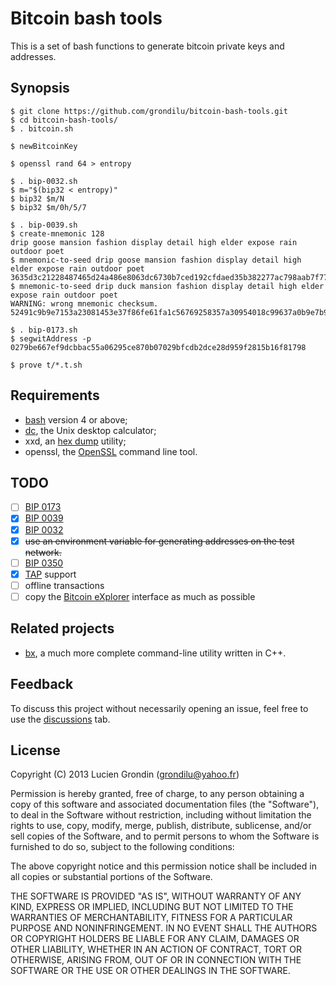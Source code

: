 # Bitcoin bash tools

This is a set of bash functions to generate bitcoin private keys and addresses.

## Synopsis

    $ git clone https://github.com/grondilu/bitcoin-bash-tools.git
    $ cd bitcoin-bash-tools/
    $ . bitcoin.sh

    $ newBitcoinKey

    $ openssl rand 64 > entropy

    $ . bip-0032.sh
    $ m="$(bip32 < entropy)"
    $ bip32 $m/N
    $ bip32 $m/0h/5/7
    
    $ . bip-0039.sh
    $ create-mnemonic 128
    drip goose mansion fashion display detail high elder expose rain outdoor poet
    $ mnemonic-to-seed drip goose mansion fashion display detail high elder expose rain outdoor poet
    3635d3c21228487465d24a486e8063dc6730b7ced192cfdaed35b382277ac798aab7f779e58a3e253d1ef1c21f0f5442d4d3f419ac766471541d1e20d39f68b0
    $ mnemonic-to-seed drip duck mansion fashion display detail high elder expose rain outdoor poet
    WARNING: wrong mnemonic checksum.
    52491c9b9e7153a23081453e37f86fe61fa1c56769258357a30954018c99637a0b9e7b9d6c41d91805ed23f3f9f5127415dd43cd3a83dc84e6db03111fe231d5

    $ . bip-0173.sh
    $ segwitAddress -p 0279be667ef9dcbbac55a06295ce870b07029bfcdb2dce28d959f2815b16f81798

    $ prove t/*.t.sh

## Requirements

- [bash](https://www.gnu.org/software/bash/) version 4 or above;
- [dc](https://en.wikipedia.org/wiki/Dc_\(computer_program\)), the Unix desktop calculator;
- xxd, an [hex dump](https://en.wikipedia.org/wiki/Hex_dump) utility;
- openssl, the [OpenSSL](https://en.wikipedia.org/wiki/OpenSSL) command line tool.

## TODO

- [ ] [BIP 0173](https://github.com/bitcoin/bips/blob/master/bip-0173.mediawiki)
- [x] [BIP 0039](https://en.bitcoin.it/wiki/BIP_0039)
- [x] [BIP 0032](https://en.bitcoin.it/wiki/BIP_0032)
- [x] ~~use an environment variable for generating addresses on the test network.~~
- [ ] [BIP 0350](https://github.com/bitcoin/bips/blob/master/bip-0350.mediawiki)
- [x] [TAP](http://testanything.org/) support
- [ ] offline transactions
- [ ] copy the [Bitcoin eXplorer](https://github.com/libbitcoin/libbitcoin-explorer.git) interface as much as possible

## Related projects

- [bx](https://github.com/libbitcoin/libbitcoin-explorer), a much more complete command-line utility written in C++.

## Feedback

To discuss this project without necessarily opening an issue, feel free to use the
[discussions](https://github.com/grondilu/bitcoin-bash-tools/discussions) tab.

## License

Copyright (C) 2013 Lucien Grondin (grondilu@yahoo.fr)

Permission is hereby granted, free of charge, to any person obtaining a copy of this software and associated documentation files (the "Software"), to deal in the Software without restriction, including without limitation the rights to use, copy, modify, merge, publish, distribute, sublicense, and/or sell copies of the Software, and to permit persons to whom the Software is furnished to do so, subject to the following conditions:

The above copyright notice and this permission notice shall be included in all copies or substantial portions of the Software.

THE SOFTWARE IS PROVIDED "AS IS", WITHOUT WARRANTY OF ANY KIND, EXPRESS OR IMPLIED, INCLUDING BUT NOT LIMITED TO THE WARRANTIES OF MERCHANTABILITY, FITNESS FOR A PARTICULAR PURPOSE AND NONINFRINGEMENT. IN NO EVENT SHALL THE AUTHORS OR COPYRIGHT HOLDERS BE LIABLE FOR ANY CLAIM, DAMAGES OR OTHER LIABILITY, WHETHER IN AN ACTION OF CONTRACT, TORT OR OTHERWISE, ARISING FROM, OUT OF OR IN CONNECTION WITH THE SOFTWARE OR THE USE OR OTHER DEALINGS IN THE SOFTWARE.


